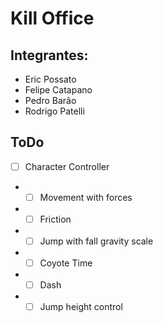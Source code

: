 # Kill Office
## Integrantes:
- Eric Possato
- Felipe Catapano
- Pedro Barão
- Rodrigo Patelli

## ToDo
- [ ] Character Controller
- - [ ] Movement with forces
- - [ ] Friction
- - [ ] Jump with fall gravity scale
- - [ ] Coyote Time 
- - [ ] Dash
- - [ ] Jump height control
